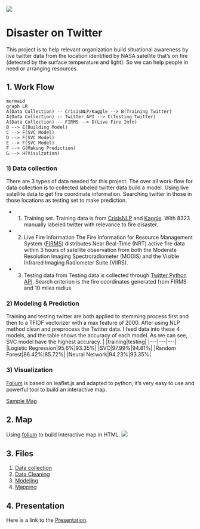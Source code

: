 **![](https://lh4.googleusercontent.com/TsiWZ9fTYm4njrqMhPpnUXMKydEXvIaV43kQ4yfQQw7Mezske9ckWToNmdu7zlRQkveaZhWCf17d_Yy2XAkZWSEim2MdZTCkGPFHTtbNwN7NLBQ8UhEAmgOe1qHNpZuSL7X5yDRDWFY)**
# Disaster on Twitter
This project is to help relevant organization build situational awareness by live twitter data from the location identified by NASA satellite that’s on fire (detected by the surface temperature and light). So we can help people in need or arranging resources.

## 1. Work Flow
```
mermaid
graph LR
A(Data Collection) -- CrisisNLP/Kaggle --> B(Training Twitter)
A(Data Collection) -- Twitter API --> C(Testing Twitter)
A(Data Collection) -- FIRMS --> D(Live Fire Info)
B --> E(Building Model)
C --> F(SVC Model)
D --> F(SVC Model)
E --> F(SVC Model)
F --> G(Making Prediction)
G --> H(Visulzation)
```
### 1) Data collection
There are 3 types of data needed for this project. The over all work-flow for data collection is to collected labeled twitter data build a model. Using live satellite data to get fire coordinate information. Searching twitter in those in those locations as testing set to make prediction.
- 1) Training set.
Training data is from [CrisisNLP](https://crisisnlp.qcri.org/) and [Kaggle](https://www.kaggle.com/). With 8323 manually labeled twitter with relevance to fire disaster.
- 2) Live Fire Information
The Fire Information for Resource Management System ([FIRMS](https://firms.modaps.eosdis.nasa.gov/)) distributes Near Real-Time (NRT) active fire data within 3 hours of satellite observation from both the Moderate Resolution Imaging Spectroradiometer (MODIS) and the Visible Infrared Imaging Radiometer Suite (VIIRS).
- 3) Testing data from
Testing data is collected through [Twitter Python API](https://python-twitter.readthedocs.io/en/latest/). Search criterion is the fire coordinates generated from FIRMS and 10 miles radius
### 2) Modeling & Prediction
Training and testing twitter are both applied to stemming process first and then to a TFIDF vectorizer with a max feature of 2000.  After using NLP method clean and preprocess the Twitter data. I feed data into these 4 models, and the table shows the accuracy of each model. As we can see, SVC model have the highest accuracy.
| |training|testing|
|---|---|---|
|Logistic Regression|95.6%|93.35%|
|SVC|97.99%|94.81%|
|Random Forest|86.42%|85.72%|
|Neural Network|94.23%|93.35%|
### 3) Visualization
[Folium](https://python-visualization.github.io/folium/) is based on leaflet.js and adapted to python, it’s very easy to use and powerful tool to build an interactive map.

[Sample Map](./Maps/20191104map.html)
## 2. Map
Using [folium](https://python-visualization.github.io/folium/) to build Interactive map in HTML.
**![](https://lh5.googleusercontent.com/SElJ-o1nAcNBzivCn92oRmlcS2-PVHJRfw3Vjh87w2p0s3pa67BQOfiLzEvv0C6GmRO8k0a5WQbcThqiXCU_q3l0rVvXsGbZwGckGPDgo--x4r-lFeUcSidqedbQSQzEXC0NJQ-EdB0)**

## 3. Files

1. [Data collection](./Code/Data_collection.py)
2. [Data Cleaning](./Code/Cleaning.py)
3. [Modeling](./Code/Modeling.py)
4. [Mapping](/Code/Map.py)


## 4. Presentation
Here is a link to the [Presentation](https://docs.google.com/presentation/d/1BqGOjToTsxA7bS1ZYiku7zGGz6AGCvnpz2zphT1QKs8/edit?usp=sharing).
